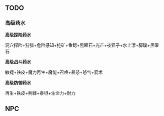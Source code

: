 ## TODO

### 高级药水

**高级探险药水**

洞穴探险+狩猎+危险感知+挖矿+鱼鳃+黑曜石+光芒+夜猫子+水上漂+脚蹼+黑曜石

**高级战斗药水**

敏捷+铁皮+魔力再生+魔能+召唤+暴怒+怒气+箭术

**高级防御药水**

再生+铁皮+荆棘+泰坦+生命力+耐力



## NPC

